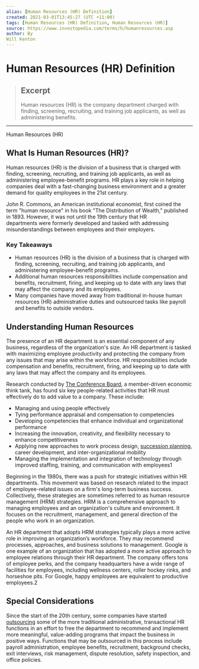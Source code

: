 ```yaml
---
alias: [Human Resources (HR) Definition]
created: 2021-03-01T13:45:27 (UTC +11:00)
tags: [Human Resources (HR) Definition, Human Resources (HR)]
source: https://www.investopedia.com/terms/h/humanresources.asp
author: By
Will Kenton
---
```


# Human Resources (HR) Definition

> ## Excerpt
> Human resources (HR) is the company department charged with finding, screening, recruiting, and training job applicants, as well as administering benefits.

---

Human Resources (HR)
## What Is Human Resources (HR)?

Human resources (HR) is the division of a business that is charged with finding, screening, recruiting, and training job applicants, as well as administering employee-benefit programs. HR plays a key role in helping companies deal with a fast-changing business environment and a greater demand for quality employees in the 21st century.

John R. Commons, an American institutional economist, first coined the term "human resource" in his book "The Distribution of Wealth," published in 1893. However, it was not until the 19th century that HR departments were formerly developed and tasked with addressing misunderstandings between employees and their employers.

### Key Takeaways

-   Human resources (HR) is the division of a business that is charged with finding, screening, recruiting, and training job applicants, and administering employee-benefit programs.
-   Additional human resources responsibilities include compensation and benefits, recruitment, firing, and keeping up to date with any laws that may affect the company and its employees.
-   Many companies have moved away from traditional in-house human resources (HR) administrative duties and outsourced tasks like payroll and benefits to outside vendors.

## Understanding Human Resources

The presence of an HR department is an essential component of any business, regardless of the organization's size. An HR department is tasked with maximizing employee productivity and protecting the company from any issues that may arise within the workforce. HR responsibilities include compensation and benefits, recruitment, firing, and keeping up to date with any laws that may affect the company and its employees.

Research conducted by [The Conference Board](https://www.investopedia.com/terms/c/conferenceboard.asp), a member-driven economic think tank, has found six key people-related activities that HR must effectively do to add value to a company. These include:

-   Managing and using people effectively
-   Tying performance appraisal and compensation to competencies
-   Developing competencies that enhance individual and organizational performance
-   Increasing the innovation, creativity, and flexibility necessary to enhance competitiveness
-   Applying new approaches to work process design, [succession planning](https://www.investopedia.com/terms/s/succession-planning.asp), career development, and inter-organizational mobility
-   Managing the implementation and integration of technology through improved staffing, training, and communication with employees1

Beginning in the 1980s, there was a push for strategic initiatives within HR departments. This movement was based on research related to the impact of employee-related issues on a firm's long-term business success. Collectively, these strategies are sometimes referred to as human resource management (HRM) strategies. HRM is a comprehensive approach to managing employees and an organization's culture and environment. It focuses on the recruitment, management, and general direction of the people who work in an organization.

An HR department that adopts HRM strategies typically plays a more active role in improving an organization’s workforce. They may recommend processes, approaches, and business solutions to management. Google is one example of an organization that has adopted a more active approach to employee relations through their HR department. The company offers tons of employee perks, and the company headquarters have a wide range of facilities for employees, including wellness centers, roller hockey rinks, and horseshoe pits. For Google, happy employees are equivalent to productive employees.2

## Special Considerations

Since the start of the 20th century, some companies have started [outsourcing](https://www.investopedia.com/terms/o/outsourcing.asp) some of the more traditional administrative, transactional HR functions in an effort to free the department to recommend and implement more meaningful, value-adding programs that impact the business in positive ways. Functions that may be outsourced in this process include payroll administration, employee benefits, recruitment, background checks, exit interviews, risk management, dispute resolution, safety inspection, and office policies.
